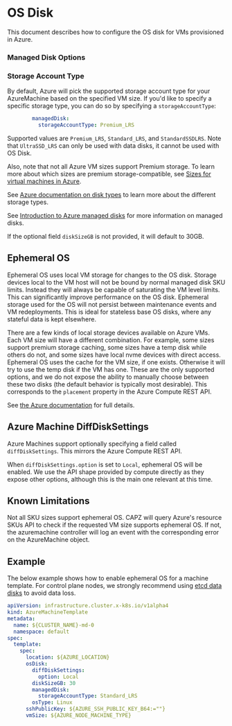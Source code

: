 # OS Disk

This document describes how to configure the OS disk for VMs provisioned in Azure. 

### Managed Disk Options

### Storage Account Type

By default, Azure will pick the supported storage account type for your AzureMachine based on the specified VM size. If you'd like to specify a specific storage type, you can do so by specifying a `storageAccountType`:

```yaml
        managedDisk:
          storageAccountType: Premium_LRS
```

Supported values are `Premium_LRS`, `Standard_LRS`, and `StandardSSDLRS`. Note that `UltraSSD_LRS` can only be used with data disks, it cannot be used with OS Disk.

Also, note that not all Azure VM sizes support Premium storage. To learn more about which sizes are premium storage-compatible, see [Sizes for virtual machines in Azure](https://docs.microsoft.com/en-us/azure/virtual-machines/sizes). 

See [Azure documentation on disk types](https://docs.microsoft.com/en-us/azure/virtual-machines/disks-types) to learn more about the different storage types.

See [Introduction to Azure managed disks](https://docs.microsoft.com/en-us/azure/virtual-machines/managed-disks-overview) for more information on managed disks.

If the optional field `diskSizeGB` is not provided, it will default to 30GB.

## Ephemeral OS

Ephemeral OS uses local VM storage for changes to the OS disk.
Storage devices local to the VM host will not be bound by normal managed
disk SKU limits. Instead they will always be capable of saturating the
VM level limits. This can significantly improve performance on the OS
disk. Ephemeral storage used for the OS will not persist between
maintenance events and VM redeployments. This is ideal for stateless
base OS disks, where any stateful data is kept elsewhere.

There are a few kinds of local storage devices available on Azure VMs.
Each VM size will have a different combination. For example, some sizes
support premium storage caching, some sizes have a temp disk while
others do not, and some sizes have local nvme devices with direct
access. Ephemeral OS uses the cache for the VM size, if one exists.
Otherwise it will try to use the temp disk if the VM has one. These are
the only supported options, and we do not expose the ability to manually
choose between these two disks (the default behavior is typically most
desirable). This corresponds to the `placement` property in the Azure
Compute REST API.

See [the Azure documentation](https://docs.microsoft.com/en-us/azure/virtual-machines/linux/ephemeral-os-disks) for full details.

## Azure Machine DiffDiskSettings

Azure Machines support optionally specifying a field called `diffDiskSettings`. This mirrors the Azure Compute REST API.

When `diffDiskSettings.option` is set to `Local`, ephemeral OS will be enabled. We use the API shape provided by compute directly as they expose other options, although this is the main one relevant at this time.

## Known Limitations

Not all SKU sizes support ephemeral OS. CAPZ will query Azure's resource
SKUs API to check if the requested VM size supports ephemeral OS. If
not, the azuremachine controller will log an event with the
corresponding error on the AzureMachine object.

## Example

The below example shows how to enable ephemeral OS for a machine template. For control plane nodes, we strongly recommend using [etcd data disks](data-disks.md) to avoid data loss.

````yaml
apiVersion: infrastructure.cluster.x-k8s.io/v1alpha4
kind: AzureMachineTemplate
metadata:
  name: ${CLUSTER_NAME}-md-0
  namespace: default
spec:
  template:
    spec:
      location: ${AZURE_LOCATION}
      osDisk:
        diffDiskSettings:
          option: Local
        diskSizeGB: 30
        managedDisk:
          storageAccountType: Standard_LRS
        osType: Linux
      sshPublicKey: ${AZURE_SSH_PUBLIC_KEY_B64:=""}
      vmSize: ${AZURE_NODE_MACHINE_TYPE}
````